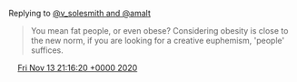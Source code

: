Replying to [@v\_solesmith and @amalt](https://twitter.com/v_solesmith/status/1326235661070979073)

> You mean fat people, or even obese? Considering obesity is close to the new norm, if you are looking for a creative euphemism, 'people' suffices\.

<img src="../../media/tweet.ico" width="12" /> [Fri Nov 13 21:16:20 +0000 2020](https://twitter.com/DromerDenker/status/1327359665320185858)
